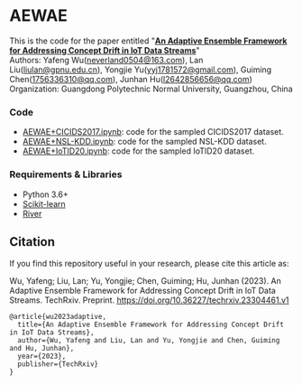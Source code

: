 # AEWAE

This is the code for the paper entitled "**[An Adaptive Ensemble Framework for Addressing Concept Drift in IoT Data Streams](https://www.techrxiv.org/articles/preprint/An_Adaptive_Ensemble_Framework_for_Addressing_Concept_Drift_in_IoT_Data_Streams/23304461)**"  
Authors: Yafeng Wu(neverland0504@163.com), Lan Liu(liulan@gpnu.edu.cn), Yongjie Yu(yyj1781572@gmail.com), Guiming Chen(1756336310@qq.com), Junhan Hu(l2642856656@qq.com)  
Organization: Guangdong Polytechnic Normal University, Guangzhou, China


### Code  
* [AEWAE+CICIDS2017.ipynb](https://github.com/YafengWu/AEWAE/blob/master/AEWAE%2BCICIDS2017.ipynb): code for the sampled CICIDS2017 dataset.  
* [AEWAE+NSL-KDD.ipynb](https://github.com/YafengWu/AEWAE/blob/master/AEWAE%2BNSL-KDD.ipynb): code for the sampled NSL-KDD dataset. 
* [AEWAE+IoTID20.ipynb](https://github.com/YafengWu/AEWAE/blob/master/AEWAE%2BIoTID20.ipynb): code for the sampled IoTID20 dataset. 

### Requirements & Libraries  
* Python 3.6+
* [Scikit-learn](https://scikit-learn.org/stable/)  
* [River](https://riverml.xyz/dev/)  

## Citation
If you find this repository useful in your research, please cite this article as:  

Wu, Yafeng; Liu, Lan; Yu, Yongjie; Chen, Guiming; Hu, Junhan (2023). An Adaptive Ensemble Framework for Addressing Concept Drift in IoT Data Streams. TechRxiv. Preprint. https://doi.org/10.36227/techrxiv.23304461.v1

```
@article{wu2023adaptive,
  title={An Adaptive Ensemble Framework for Addressing Concept Drift in IoT Data Streams},
  author={Wu, Yafeng and Liu, Lan and Yu, Yongjie and Chen, Guiming and Hu, Junhan},
  year={2023},
  publisher={TechRxiv}
}
```
